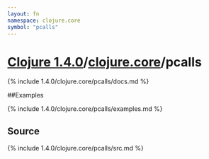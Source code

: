 ```yaml
---
layout: fn
namespace: clojure.core
symbol: "pcalls"
---
```


# [Clojure 1.4.0](../../)/[clojure.core](../)/pcalls

{% include 1.4.0/clojure.core/pcalls/docs.md %}

##Examples

{% include 1.4.0/clojure.core/pcalls/examples.md %}
## Source
{% include 1.4.0/clojure.core/pcalls/src.md %}

